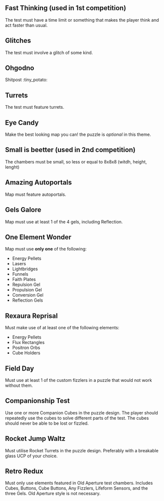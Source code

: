 Fast Thinking (used in 1st competition)
-
The test must have a time limit or something that makes the player think and act faster than usual.

Glitches
-
The test must involve a glitch of some kind.


Ohgodno
-
Shitpost :tiny_potato:


Turrets
-
The test must feature turrets.


Eye Candy
-
Make the best looking map you can! the puzzle is _optional_ in this theme.


Small is beetter (used in 2nd competition)
-
The chambers must be small, so less or equal to 8x8x8 (witdh, height, lenght)


Amazing Autoportals
-
Map must feature autoportals.


Gels Galore
-
Map must use at least 1 of the 4 gels, including Reflection.


One Element Wonder
-
Map must use **only one** of the following:
- Energy Pellets
- Lasers
- Lightbridges
- Funnels
- Faith Plates
- Repulsion Gel
- Propulsion Gel
- Conversion Gel
- Reflection Gels


Rexaura Reprisal
-
Must make use of at least one of the following elements:
- Energy Pellets
- Flux Rectangles
- Positron Orbs
- Cube Holders


Field Day
-
Must use at least 1 of the custom fizzlers in a puzzle that would not work without them.


Companionship Test
-
Use one or more Companion Cubes in the puzzle design.
The player should repeatedly use the cubes to solve different parts of the test.
The cubes should never be able to be lost or fizzled.


Rocket Jump Waltz
-
Must utilise Rocket Turrets in the puzzle design.
Preferably with a breakable glass UCP of your choice.


Retro Redux
-
Must only use elements featured in Old Aperture test chambers.
Includes Cubes, Buttons, Cube Buttons, Any Fizzlers, Lifeform Sensors, and the three Gels.
Old Aperture style is not necessary.

